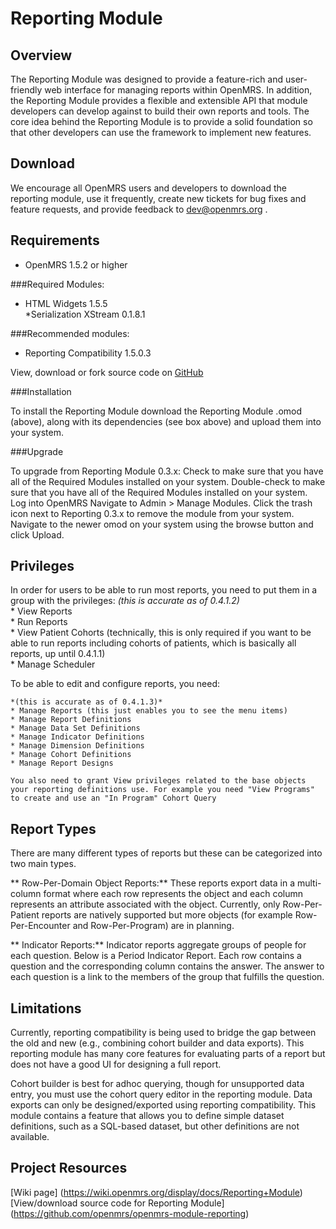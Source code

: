 Reporting Module
================

  Overview
 ------------
  
   The Reporting Module was designed to provide a feature-rich and user-friendly web interface for managing reports within OpenMRS. In addition, the Reporting Module provides a flexible and extensible API that module developers can develop against to build their own reports and tools. The core idea behind the Reporting Module is to provide a solid foundation so that other developers can use the framework to implement new features.
   
  Download
 ------------
  We encourage all OpenMRS users and developers to download the reporting module, use it frequently, create new tickets for bug fixes and feature requests, and provide feedback to dev@openmrs.org .
  
 Requirements
 ----------------
  
  * OpenMRS 1.5.2 or higher

###Required Modules:  
  * HTML Widgets 1.5.5  
  *Serialization XStream 0.1.8.1

###Recommended modules:  
  * Reporting Compatibility 1.5.0.3

  View, download or fork source code on [GitHub](https://github.com/openmrs/openmrs-module-reporting)
  
###Installation
  
  To install the Reporting Module download the Reporting Module .omod (above), along with its dependencies (see box above) and upload them into your system.
  
###Upgrade
  
  To upgrade from Reporting Module 0.3.x:
    Check to make sure that you have all of the Required Modules installed on your system.
    Double-check to make sure that you have all of the Required Modules installed on your system.
    Log into OpenMRS
    Navigate to Admin > Manage Modules.
    Click the trash icon next to Reporting 0.3.x to remove the module from your system.
    Navigate to the newer omod on your system using the browse button and click Upload.
  
 Privileges
 -----------
  
  In order for users to be able to run most reports, you need to put them in a group with the privileges:
     *(this is accurate as of 0.4.1.2)*  
    * View Reports  
    * Run Reports  
    * View Patient Cohorts (technically, this is only required if you want to be able to run reports including cohorts of patients, which is basically all reports, up until 0.4.1.1)   
    * Manage Scheduler
    
  To be able to edit and configure reports, you need: 
  
    *(this is accurate as of 0.4.1.3)*  
    * Manage Reports (this just enables you to see the menu items)  
    * Manage Report Definitions  
    * Manage Data Set Definitions  
    * Manage Indicator Definitions  
    * Manage Dimension Definitions  
    * Manage Cohort Definitions  
    * Manage Report Designs

    You also need to grant View privileges related to the base objects your reporting definitions use. For example you need "View Programs" to create and use an "In Program" Cohort Query
  
Report Types
------------
  
  There are many different types of reports but these can be categorized into two main types.
  
 ** Row-Per-Domain Object Reports:** These reports export data in a multi-column format where each row represents the object and each column represents an attribute associated with the object. Currently, only Row-Per-Patient reports are natively supported but more objects (for example Row-Per-Encounter and Row-Per-Program) are in planning.
  
  ** Indicator Reports:** Indicator reports aggregate groups of people for each question. Below is a Period Indicator Report. Each row contains a question and the corresponding column contains the answer. The answer to each question is a link to the members of the group that fulfills the question.
  
 Limitations
 ------------

  Currently, reporting compatibility is being used to bridge the gap between the old and new (e.g., combining cohort builder and data exports). This reporting module has many core features for evaluating parts of a report but does not have a good UI for designing a full report. 
  
  Cohort builder is best for adhoc querying, though for unsupported data entry, you must use the cohort query editor in the reporting module. Data exports can only be designed/exported using reporting compatibility. This module contains a feature that allows you to define simple dataset definitions, such as a SQL-based dataset, but other definitions are not available.
  
  Project Resources
  -----------------
   
  [Wiki page] (https://wiki.openmrs.org/display/docs/Reporting+Module)
  [View/download source code for Reporting Module] (https://github.com/openmrs/openmrs-module-reporting)
